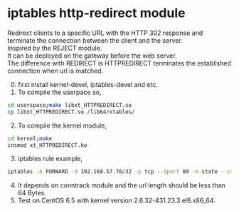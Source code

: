 iptables http-redirect module
=============================
Redirect clients to a specific URL with the HTTP 302 response and terminate the connection between the client and the server.  
Inspired by the REJECT module.  
It can be deployed on the gateway before the web server.  
The difference with REDIRECT is HTTPREDIRECT terminates the established connection when url is matched.


0. first install kernel-devel, iptables-devel and etc.
1. To compile the userpace so,
```bash
cd userspace;make libxt_HTTPREDIRECT.so
cp libxt_HTTPREDIRECT.so /lib64/xtables/
```
2. To compile the kernel module,
```bash
cd kernel;make
insmod xt_HTTPREDIRECT.ko
```
3. iptables rule example,
```bash
iptables -A FORWARD -d 192.168.57.70/32 -p tcp --dport 80 -m state --state ESTABLISHED -m connbytes --connbytes 2:5 --connbytes-mode packets --connbytes-dir original -m string --string "HTTP/1." --algo kmp --from 40 --to 100 -j HTTPREDIRECT --httpredirect-url "http://www.abc.com"
```
4. It depends on conntrack module and the url length should be less than 64 Bytes.
5. Test on CentOS 6.5 with kernel version 2.6.32-431.23.3.el6.x86_64.
